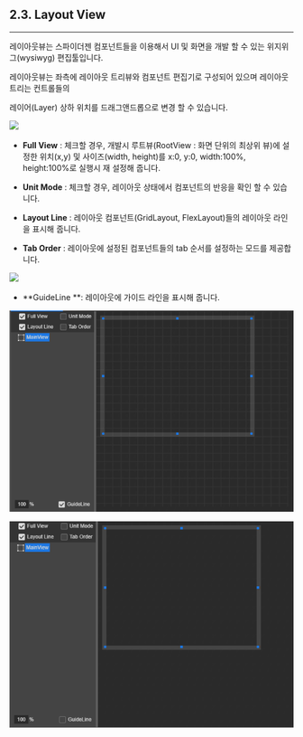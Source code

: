 ## 2.3. Layout View

---

레이아웃뷰는 스파이더젠 컴포넌트들을 이용해서 UI 및 화면을 개발 할 수 있는 위지위그\(wysiwyg\) 편집툴입니다.

레이아웃뷰는 좌측에 레이아웃 트리뷰와 컴포넌트 편집기로 구성되어 있으며 레이아웃 트리는 컨트롤들의

레이어\(Layer\) 상하 위치를 드래그앤드롭으로 변경 할 수 있습니다.

![](/assets/레이아웃뷰.png)

* **Full View** :  체크할 경우, 개발시 루트뷰\(RootView : 화면 단위의 최상위 뷰\)에 설정한 위치\(x,y\) 및 사이즈\(width, height\)를 x:0, y:0, width:100%, height:100%로 실행시 재 설정해 줍니다.

* **Unit Mode** : 체크할 경우, 레이아웃 상태에서 컴포넌트의 반응을 확인 할 수 있습니다.

* **Layout Line** : 레이아웃 컴포넌트\(GridLayout, FlexLayout\)들의 레이아웃 라인을 표시해 줍니다.

* **Tab Order** :  레이아웃에 설정된 컴포넌트들의 tab 순서를 설정하는 모드를 제공합니다.

![](/assets/taborder.png)

* **GuideLine **: 레이아웃에 가이드 라인을 표시해 줍니다.

![](/assets/guideline_on.png)

![](/assets/guideline_off.png)


